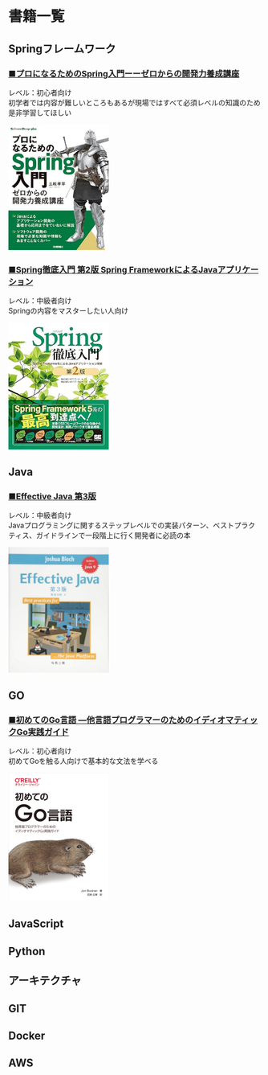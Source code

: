 # 書籍一覧

## Springフレームワーク

### [■プロになるためのSpring入門ーーゼロからの開発力養成講座](https://www.amazon.co.jp/dp/4297136139)


レベル：初心者向け  
初学者では内容が難しいところもあるが現場ではすべて必須レベルの知識のため是非学習してほしい

<img src="./images/spring/プロになるためのSpring入門ーーゼロからの開発力養成講座.png" width="200">


### [■Spring徹底入門 第2版 Spring FrameworkによるJavaアプリケーション](https://www.amazon.co.jp/dp/479818134X)


レベル：中級者向け  
Springの内容をマスターしたい人向け

<img src="./images/spring/Spring徹底入門 第2版 Spring FrameworkによるJavaアプリケーション.png" width="200">

## Java

### [■Effective Java 第3版 ](https://www.amazon.co.jp/dp/4621303252)


レベル：中級者向け  
Javaプログラミングに関するステップレベルでの実装パターン、ベストプラクティス、ガイドラインで一段階上に行く開発者に必読の本

<img src="./images/java/Effective Java 第3版.png" width="200">


## GO

### [■初めてのGo言語 ―他言語プログラマーのためのイディオマティックGo実践ガイド ](https://www.amazon.co.jp/dp/4814400047)


レベル：初心者向け  
初めてGoを触る人向けで基本的な文法を学べる

<img src="./images/go/初めてのGo言語.png" width="200">

## JavaScript

## Python

## アーキテクチャ

## GIT

## Docker

## AWS
